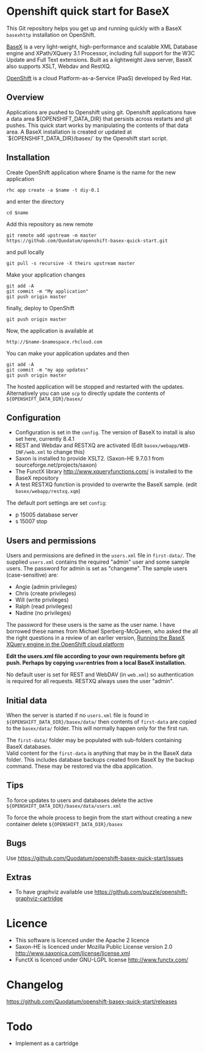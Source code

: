 # Openshift quick start for BaseX
This Git repository helps you get up and running quickly with 
a BaseX `basexhttp` installation on OpenShift.
 
[BaseX](http://basex.org/) is a very light-weight, high-performance and scalable
 XML Database engine and XPath/XQuery 3.1 Processor, 
 including full support for the W3C Update and Full Text extensions.
Built as a lightweight Java server, BaseX also supports XSLT, Webdav and RestXQ.

[OpenShift](https://www.openshift.com/) is a cloud Platform-as-a-Service (PaaS) developed by Red Hat.

## Overview
Applications are pushed to Openshift using git. Openshift applications have a data area ${OPENSHIFT_DATA_DIR}
that persists across restarts and git pushes. 
This quick start works by manipulating the contents of that data area. 
A BaseX installation is created or updated at `${OPENSHIFT_DATA_DIR}/basex/` by the Openshift start script.
 
## Installation

Create OpenShift application where $name is the name for the new application

	rhc app create -a $name -t diy-0.1

and enter the directory

	cd $name

Add this repository as new remote

	git remote add upstream -m master https://github.com/Quodatum/openshift-basex-quick-start.git
and pull locally

	git pull -s recursive -X theirs upstream master

Make your application changes

    git add -A
    git commit -m "My application"
    git push origin master
    
finally, deploy to OpenShift

	git push origin master

Now, the application is available at

	http://$name-$namespace.rhcloud.com

You can make your application updates and then

    git add -A
    git commit -m "my app updates"
    git push origin master
    	
The hosted application will be stopped and restarted with the updates.
Alternatively  you can use `scp` to directly update the contents of `${OPENSHIFT_DATA_DIR}/basex/`

## Configuration

* Configuration is set in the `config`. 
The version of BaseX to install is also set here, currently 8.4.1 
* REST and Webdav and RESTXQ are activated (Edit `basex/webapp/WEB-INF/web.xml` to change this)
* Saxon is installed to provide XSLT2. (Saxon-HE 9.7.0.1 from sourceforge.net/projects/saxon)
* The FunctX library http://www.xqueryfunctions.com/ is installed to the BaseX repository
* A test RESTXQ function is provided to overwrite the BaseX sample. (edit `basex/webapp/restxq.xqm`)   

The default port settings are set `config`:
* p 15005 database server
* s 15007 stop

## Users and permissions

Users and permissions are defined in the `users.xml` file in `first-data/`.
The supplied `users.xml` contains the required "admin" user and some sample users. 
The password for admin is set as "changeme". 
The sample users (case-sensitive) are: 

* Angie (admin privileges)
* Chris (create privileges)
* Will (write privileges)
* Ralph (read privileges)
* Nadine (no privileges)

The password for these users is the same as the user name.
I have borrowed these names from Michael Sperberg-McQueen, who asked the all the right questions 
in a review of an earlier version, 
[Running the BaseX XQuery engine in the OpenShift cloud platform](http://cmsmcq.com/mib/?p=1395)

**Edit the users.xml file according to your own requirements before git push. Perhaps by copying `user`entries from a local BaseX installation.**

No default user is set for REST and WebDAV (in `web.xml`) so authentication is required for all requests.
RESTXQ always uses the user "admin". 

## Initial data
When the server is started if no `users.xml` file is found in `${OPENSHIFT_DATA_DIR}/basex/data/`
then contents of `first-data` are copied to the `basex/data/` folder. This will normally happen only for 
the first run.

The `first-data/` folder may be populated with sub-folders containing BaseX databases.  
Valid content for the `first-data` is anything that may be in the BaseX data folder. This includes
database backups created from BaseX by the backup command. These may be restored via the dba application.

## Tips
To force updates to users and databases delete the active `${OPENSHIFT_DATA_DIR}/basex/data/users.xml`

To force the whole process to begin from the start without creating a new container delete
 `${OPENSHIFT_DATA_DIR}/basex`
 
## Bugs
Use https://github.com/Quodatum/openshift-basex-quick-start/issues

## Extras

* To have graphviz available use  https://github.com/puzzle/openshift-graphviz-cartridge

# Licence
* This software is licenced under the Apache 2 licence
* Saxon-HE is licenced under Mozilla Public License version 2.0 http://www.saxonica.com/license/license.xml
* FunctX is licenced under GNU-LGPL license http://www.functx.com/


# Changelog
https://github.com/Quodatum/openshift-basex-quick-start/releases

# Todo

* Implement as a cartridge 
